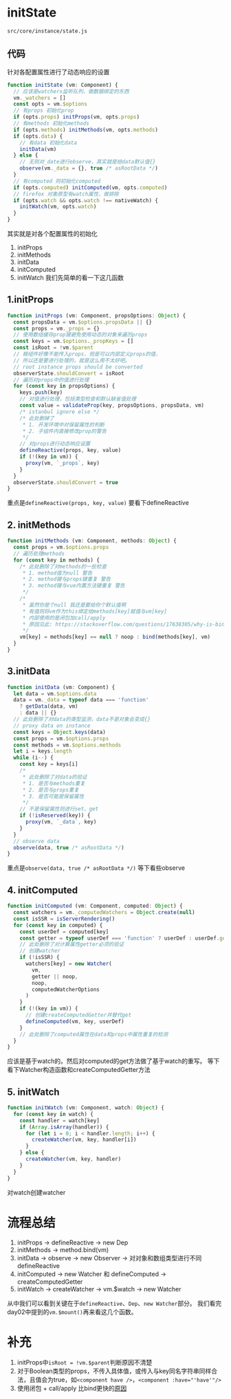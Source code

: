 # initState
`src/core/instance/state.js`

## 代码

针对各配置属性进行了动态响应的设置
```js
function initState (vm: Component) {
  // 应该是watchers监听队列，做数据绑定的东西
  vm._watchers = []
  const opts = vm.$options
  // 有props 初始化prop
  if (opts.props) initProps(vm, opts.props)
  // 有methods 初始化methods
  if (opts.methods) initMethods(vm, opts.methods)
  if (opts.data) {
    // 有data 初始化data
    initData(vm)
  } else {
    // 无则对_date进行observe，其实就是给data默认值{}
    observe(vm._data = {}, true /* asRootData */)
  }
  // 有computed 则初始化computed
  if (opts.computed) initComputed(vm, opts.computed)
  // firefox 对象原型有watch属性，做排除
  if (opts.watch && opts.watch !== nativeWatch) {
    initWatch(vm, opts.watch)
  }
}
```
其实就是对各个配置属性的初始化
1. initProps
2. initMethods
3. initData
4. initComputed
5. initWatch
我们先简单的看一下这几函数

## 1.initProps
```js
function initProps (vm: Component, propsOptions: Object) {
  const propsData = vm.$options.propsData || {}
  const props = vm._props = {}
  // 使用数组缓存prop键避免使用动态的对象来遍历props
  const keys = vm.$options._propKeys = []
  const isRoot = !vm.$parent
  // 根组件好像不能传入props，但是可以内部定义props的值，
  // 所以还是要进行处理的，就是这么用不太好吧。
  // root instance props should be converted
  observerState.shouldConvert = isRoot
  // 遍历对props中的值进行处理
  for (const key in propsOptions) {
    keys.push(key)
    // 对值进行处理，包括类型检查和默认缺省值处理
    const value = validateProp(key, propsOptions, propsData, vm)
    /* istanbul ignore else */
    /* 此处删掉了
     * 1. 开发环境中对保留属性的判断
     * 2. 子组件内直接修改prop的警告
     */
    // 对props进行动态响应设置
    defineReactive(props, key, value)
    if (!(key in vm)) {
      proxy(vm, `_props`, key)
    }
  }
  observerState.shouldConvert = true
}
```
重点是`defineReactive(props, key, value)`
要看下defineReactive

## 2. initMethods
```js
function initMethods (vm: Component, methods: Object) {
  const props = vm.$options.props
  // 遍历处理methods
  for (const key in methods) {
    /* 此处删除了对methods的一些检查
     * 1. method值为null 警告
     * 2. method键与props键重复 警告
     * 3. method键与vue内置方法键重复 警告
     */
    /*
     * 虽然你是个null 我还是要给你个默认值啊
     * 有值则将vm作为this绑定给methods[key]赋值与vm[key]
     * 内部使用的是闭包加call/apply
     * 原因见此: https://stackoverflow.com/questions/17638305/why-is-bind-slower-than-a-closure
     */ 
    vm[key] = methods[key] == null ? noop : bind(methods[key], vm)
  }
}
```

## 3.initData
```js
function initData (vm: Component) {
  let data = vm.$options.data
  data = vm._data = typeof data === 'function'
    ? getData(data, vm)
    : data || {}
  // 此处删除了对data的类型监测，data不是对象会变成{}
  // proxy data on instance
  const keys = Object.keys(data)
  const props = vm.$options.props
  const methods = vm.$options.methods
  let i = keys.length
  while (i--) {
    const key = keys[i]
    /*
     * 此处删除了对data的验证
     * 1. 是否与methods重复
     * 2. 是否与props重复
     * 3. 是否可能是保留属性
     */
    // 不是保留属性则进行set、get
    if (!isReserved(key)) {
      proxy(vm, `_data`, key)
    }
  }
  // observe data
  observe(data, true /* asRootData */)
}
```
重点是`observe(data, true /* asRootData */)`
等下看些observe

## 4. initComputed
```js
function initComputed (vm: Component, computed: Object) {
  const watchers = vm._computedWatchers = Object.create(null)
  const isSSR = isServerRendering()
  for (const key in computed) {
    const userDef = computed[key]
    const getter = typeof userDef === 'function' ? userDef : userDef.get
    // 此处删除了对计算属性getter必须的验证
    // 创建watcher
    if (!isSSR) {
      watchers[key] = new Watcher(
        vm,
        getter || noop,
        noop,
        computedWatcherOptions
      )
    }
    if (!(key in vm)) {
      // 创建createComputedGetter并替代get
      defineComputed(vm, key, userDef)
    }
    // 此处删除了computed属性在data和props中属性重复的检测
  }
}
```
应该是基于watch的。然后对computed的get方法做了基于watch的重写。
等下看下Watcher构造函数和createComputedGetter方法

## 5. initWatch
```js
function initWatch (vm: Component, watch: Object) {
  for (const key in watch) {
    const handler = watch[key]
    if (Array.isArray(handler)) {
      for (let i = 0; i < handler.length; i++) {
        createWatcher(vm, key, handler[i])
      }
    } else {
      createWatcher(vm, key, handler)
    }
  }
}
```
对watch创建watcher

# 流程总结

1. initProps -> defineReactive -> new Dep
2. initMethods -> method.bind(vm)
3. initData -> observe -> new Observer -> 对对象和数组类型进行不同 defineReactive
4. initComputed -> new Watcher 和 defineComputed -> createComputedGetter
5. initWatch -> createWatcher -> vm.$watch -> new Watcher

从中我们可以看到关键在于`defineReactive`、`Dep`、`new Watcher`部分。
我们看完day02中提到的`vm.$mount()`再来看这几个函数。

# 补充
1. initProps中`isRoot = !vm.$parent`判断原因不清楚
2. 对于Boolean类型的props，不传入具体值，或传入与key同名字符串同样合法，且值会为true，如`<component have />`，`<component :have="'have'"/>`
3. 使用闭包 + call/apply 比bind更快的[原因](https://stackoverflow.com/questions/17638305/why-is-bind-slower-than-a-closure)